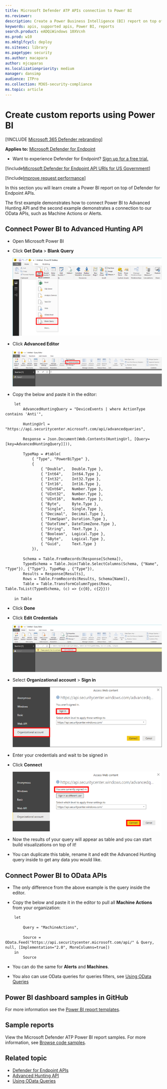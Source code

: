 ```yaml
---
title: Microsoft Defender ATP APIs connection to Power BI
ms.reviewer: 
description: Create a Power Business Intelligence (BI) report on top of Microsoft Defender Advanced Threat Protection (Microsoft Defender ATP) APIs.
keywords: apis, supported apis, Power BI, reports
search.product: eADQiWindows 10XVcnh
ms.prod: w10
ms.mktglfcycl: deploy
ms.sitesec: library
ms.pagetype: security
ms.author: macapara
author: mjcaparas
ms.localizationpriority: medium
manager: dansimp
audience: ITPro
ms.collection: M365-security-compliance 
ms.topic: article
---
```


# Create custom reports using Power BI

[!INCLUDE [Microsoft 365 Defender rebranding](../../includes/microsoft-defender.md)]


**Applies to:** [Microsoft Defender for Endpoint](https://go.microsoft.com/fwlink/p/?linkid=2146631)

- Want to experience Defender for Endpoint? [Sign up for a free trial.](https://www.microsoft.com/microsoft-365/windows/microsoft-defender-atp?ocid=docs-wdatp-exposedapis-abovefoldlink) 

[!include[Microsoft Defender for Endpoint API URIs for US Government](../../includes/microsoft-defender-api-usgov.md)]

[!include[Improve request performance](../../includes/improve-request-performance.md)]

In this section you will learn create a Power BI report on top of Defender for Endpoint APIs.

The first example demonstrates how to connect Power BI to Advanced Hunting API and the second example demonstrates a connection to our OData APIs, such as Machine Actions or Alerts.

## Connect Power BI to Advanced Hunting API

- Open Microsoft Power BI

- Click **Get Data** > **Blank Query**

    ![Image of create blank query](images/power-bi-create-blank-query.png)

- Click **Advanced Editor**

    ![Image of open advanced editor](images/power-bi-open-advanced-editor.png)

- Copy the below and paste it in the editor:

```
	let 
		AdvancedHuntingQuery = "DeviceEvents | where ActionType contains 'Anti'",

		HuntingUrl = "https://api.securitycenter.microsoft.com/api/advancedqueries",

		Response = Json.Document(Web.Contents(HuntingUrl, [Query=[key=AdvancedHuntingQuery]])),

		TypeMap = #table(
			{ "Type", "PowerBiType" },
			{
				{ "Double",   Double.Type },
				{ "Int64",    Int64.Type },
				{ "Int32",    Int32.Type },
				{ "Int16",    Int16.Type },
				{ "UInt64",   Number.Type },
				{ "UInt32",   Number.Type },
				{ "UInt16",   Number.Type },
				{ "Byte",     Byte.Type },
				{ "Single",   Single.Type },
				{ "Decimal",  Decimal.Type },
				{ "TimeSpan", Duration.Type },
				{ "DateTime", DateTimeZone.Type },
				{ "String",   Text.Type },
				{ "Boolean",  Logical.Type },
				{ "SByte",    Logical.Type },
				{ "Guid",     Text.Type }
			}),

		Schema = Table.FromRecords(Response[Schema]),
		TypedSchema = Table.Join(Table.SelectColumns(Schema, {"Name", "Type"}), {"Type"}, TypeMap , {"Type"}),
		Results = Response[Results],
		Rows = Table.FromRecords(Results, Schema[Name]),
		Table = Table.TransformColumnTypes(Rows, Table.ToList(TypedSchema, (c) => {c{0}, c{2}}))

	in Table

```

- Click **Done**

- Click **Edit Credentials**

    ![Image of edit credentials](images/power-bi-edit-credentials.png)

- Select **Organizational account** > **Sign in**

    ![Image of set credentials](images/power-bi-set-credentials-organizational.png)

- Enter your credentials and wait to be signed in

- Click **Connect**

    ![Image of set credentials](images/power-bi-set-credentials-organizational-cont.png)

- Now the results of your query will appear as table and you can start build visualizations on top of it!

- You can duplicate this table, rename it and edit the Advanced Hunting query inside to get any data you would like.

## Connect Power BI to OData APIs

- The only difference from the above example is the query inside the editor. 

- Copy the below and paste it in the editor to pull all **Machine Actions** from your organization:

```
	let

		Query = "MachineActions",

		Source = OData.Feed("https://api.securitycenter.microsoft.com/api/" & Query, null, [Implementation="2.0", MoreColumns=true])
	in
		Source

```

- You can do the same for **Alerts** and **Machines**.

- You also can use OData queries for queries filters, see [Using OData Queries](exposed-apis-odata-samples.md)


## Power BI dashboard samples in GitHub
For more information see the [Power BI report templates](https://github.com/microsoft/MicrosoftDefenderATP-PowerBI).

## Sample reports
View the Microsoft Defender ATP Power BI report samples. For more information, see [Browse code samples](https://docs.microsoft.com/samples/browse/?products=mdatp).


## Related topic
- [Defender for Endpoint APIs](apis-intro.md)
- [Advanced Hunting API](run-advanced-query-api.md)
- [Using OData Queries](exposed-apis-odata-samples.md)
